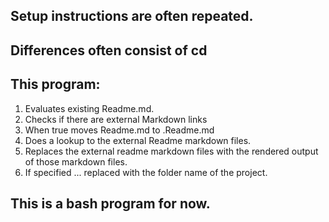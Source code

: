 ## Setup instructions are often repeated.

## Differences often consist of cd <folder name>

## This program:
1) Evaluates existing Readme.md.
2) Checks if there are external Markdown links
3) When true moves Readme.md to .Readme.md
4) Does a lookup to the external Readme markdown files.
5) Replaces the external readme markdown files with the rendered output of those markdown files.
6) If <shared> specified ... replaced with the folder name of the project.

## This is a bash program for now.
